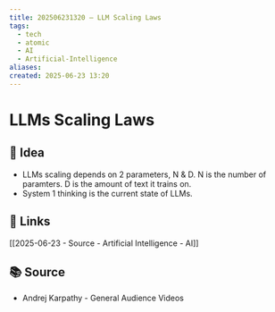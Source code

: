 ```yaml
---
title: 202506231320 – LLM Scaling Laws
tags:
  - tech
  - atomic
  - AI
  - Artificial-Intelligence
aliases: 
created: 2025-06-23 13:20
---
```

# LLMs Scaling Laws

## 🧠 Idea  
- LLMs scaling depends on 2 parameters, N & D. N is the number of paramters. D is the amount of text it trains on.
- System 1 thinking is the current state of LLMs.

## 🔗 Links  
[[2025-06-23 - Source - Artificial Intelligence - AI]]
  
## 📚 Source  

-   Andrej Karpathy - General Audience Videos